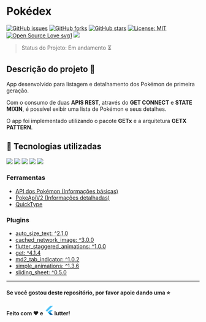 # Pokédex


[![GitHub issues](https://img.shields.io/github/issues/danieldcastro/pokedex)](https://github.com/danieldcastro/pokedex/issues)
[![GitHub forks](https://img.shields.io/github/forks/danieldcastro/pokedex)](https://github.com/danieldcastro/pokedex/network)
[![GitHub stars](https://img.shields.io/github/stars/danieldcastro/pokedex)](https://github.com/danieldcastro/pokedex/stargazers)
[![License: MIT](https://img.shields.io/badge/License-MIT-yellow.svg)](https://opensource.org/licenses/MIT)
[![Open Source Love svg1](https://badges.frapsoft.com/os/v1/open-source.svg?v=103)](#)
<a href="https://www.buymeacoffee.com/danieldcastro" target="_blank">
  <img width="135" src="https://img.shields.io/badge/Buy_Me_A_Toddynho-d83a7c?style=for-the-badge&logo=buy-me-a-coffee&logoColor=white">
</a>

> Status do Projeto: Em andamento :hourglass_flowing_sand:

## Descrição do projeto :pencil:

App desenvolvido para listagem e detalhamento dos Pokémon de primeira geração.

Com o consumo de duas **APIS REST**, através do **GET CONNECT** e **STATE MIXIN**, é possível exibir uma lista de Pokémon e seus detalhes.

O app foi implementado utilizando o pacote **GETx** e a arquitetura **GETX PATTERN**.

## :paperclip: Tecnologias utilizadas 

<a href="https://flutter.dev/" target="_blank"><img height="26" src="https://img.shields.io/badge/Flutter-02569B?style=for-the-badge&logo=flutter&logoColor=white"></a>
<a href="https://dart.dev/" target="_blank"><img height="26" src="https://img.shields.io/badge/Dart-0175C2?style=for-the-badge&logo=dart&logoColor=white"></a>
<a href="https://pt.wikipedia.org/wiki/REST" target="_blank"><img height="26" src="https://img.shields.io/badge/API%20REST-00965d?style=for-the-badge"></a>
<a href="https://pub.dev/packages/get" target="_blank"><img height="26" src="https://img.shields.io/badge/Getx-6d12b8?style=for-the-badge"></a>
<a href="https://code.visualstudio.com/" target="_blank"><img height="26" src="https://img.shields.io/badge/VS_Code-0078D4?style=for-the-badge&logo=visual%20studio%20code&logoColor=white"></a>

### Ferramentas
- [API dos Pokémon (Informações básicas)](https://danieldcastro.github.io/Data/pokedex_ptBR.json)
- [PokeApiV2 (Informações detalhadas)](https://pokeapi.co/)
- [QuickType](https://quicktype.io/)

### Plugins 
- [auto_size_text: ^2.1.0](https://pub.dev/packages/auto_size_text)
- [cached_network_image: ^3.0.0](https://pub.dev/packages/cached_network_image)
- [flutter_staggered_animations: ^1.0.0](https://pub.dev/packages/flutter_staggered_animations)
- [get: ^4.1.4](https://pub.dev/packages/get)
- [md2_tab_indicator: ^1.0.2](https://pub.dev/packages/md2_tab_indicator)
- [simple_animations: ^1.3.6](https://pub.dev/packages/simple_animations)
- [sliding_sheet: ^0.5.0](https://pub.dev/packages/sliding_sheet)

----
#### Se você gostou deste repositório, por favor apoie dando uma :star: 
#### Feito com ♥ e <img height="26" src="https://raw.githubusercontent.com/github/explore/80688e429a7d4ef2fca1e82350fe8e3517d3494d/topics/flutter/flutter.png">lutter!
